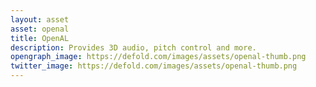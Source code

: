 ```yaml
---
layout: asset
asset: openal
title: OpenAL
description: Provides 3D audio, pitch control and more.
opengraph_image: https://defold.com/images/assets/openal-thumb.png
twitter_image: https://defold.com/images/assets/openal-thumb.png
---
```

